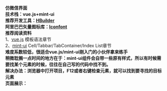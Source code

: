 **仿微信界面**<br>
**技术栈：vue.js+mint-ui**<br>
**推荐开发工具：[HBuilder](http://www.dcloud.io/)**<br>
**阿里巴巴矢量图标库：[Iconfont](http://www.iconfont.cn/home/index)**<br>
**推荐阅读资料**<br>
1、[vue.js](https://cn.vuejs.org/v2/guide/syntax.html)  模板语法章节<br>
2、[mint-ui](http://mint-ui.github.io/docs/#/zh-cn2)  Cell/Tabbar/TabContainer/Index List章节<br>
**难度系数较低，很适合vue.js/mint-ui刚入门的小伙伴拿来练手**<br>
**稍微耽搁一点时间的地方在于：mint-ui组件会自带一些原有样式，所以有时候需要找某个元素的时候，往往在自己写的代码中找不到。**<br>
**解决办法：浏览器中打开项目，F12或者右键检查元素，就可以找到要寻找的目标元素**<br>
**页面展示：** <br>


